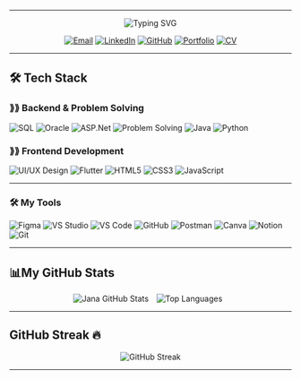 ---------------------------------------------------------------------------------------------------------------------------------------------------------------------------------------------------------------
<p align="center">
<img alt="Typing SVG" src="https://readme-typing-svg.demolab.com?size=24&duration=5000&color=FFB6C1&lines=+++++++++++Hi,+I'm+Jana+alazzeh!;+++++++++++ASP.Net-Flutter+Developer;+++++++++%26+UI%2FUX+Designer" />
</P>  

<p align="center">
  <a href="mailto:jana.alazzeh4931@gmail.com"><img src="https://img.shields.io/badge/Email-Contact-red?style=for-the-badge&logo=gmail&logoColor=white" alt="Email"/></a>&nbsp;<a href="https://www.linkedin.com/in/jana-alazzeh-b4b727319/"><img src="https://img.shields.io/badge/LinkedIn-Follow-blue?style=for-the-badge&logo=linkedin&logoColor=white" alt="LinkedIn"/></a>&nbsp;<a href="https://github.com/Jana-alazzeh"><img src="https://img.shields.io/badge/GitHub-Follow-black?style=for-the-badge&logo=github&logoColor=white" alt="GitHub"/></a>&nbsp;<a href="https://yourportfolio.com"><img src="https://img.shields.io/badge/Portfolio-Visit-green?style=for-the-badge&logo=vercel&logoColor=white" alt="Portfolio"/></a>&nbsp;<a href="https://drive.google.com/your-cv-link"><img src="https://img.shields.io/badge/CV-Download-orange?style=for-the-badge&logo=googledrive&logoColor=white" alt="CV"/></a>
</p>



---------------------------------------------------------------------------------------------------------------------------------------------------------------------------------------------------------------





## 🛠️ Tech Stack
###  ⟫⟫ Backend & Problem Solving
![SQL](https://img.shields.io/badge/SQL-336791?style=for-the-badge&logo=postgresql&logoColor=white)
![Oracle](https://img.shields.io/badge/Oracle-F80000?style=for-the-badge&logo=oracle&logoColor=white)
![ASP.Net](https://img.shields.io/badge/ASP.Net-512BD4?style=for-the-badge&logo=dot-net&logoColor=white)
![Problem Solving](https://img.shields.io/badge/Problem_Solving-F0DB4F?style=for-the-badge&logo=hackerrank&logoColor=black)
![Java](https://img.shields.io/badge/Java-007396?style=for-the-badge&logo=java&logoColor=white)
![Python](https://img.shields.io/badge/Python-3776AB?style=for-the-badge&logo=python&logoColor=white)


### ⟫⟫ Frontend Development
![UI/UX Design](https://img.shields.io/badge/UI%2FUX-Design-FF69B4?style=for-the-badge&logo=figma&logoColor=white)
![Flutter](https://img.shields.io/badge/Flutter-02569B?style=for-the-badge&logo=flutter&logoColor=white)
![HTML5](https://img.shields.io/badge/HTML5-E34F26?style=for-the-badge&logo=html5&logoColor=white)
![CSS3](https://img.shields.io/badge/CSS3-1572B6?style=for-the-badge&logo=css3&logoColor=white)
![JavaScript](https://img.shields.io/badge/JavaScript-F7DF1E?style=for-the-badge&logo=javascript&logoColor=black)

----------------------------------------------------------------------------------------------------------------------------------------------------------------------------------------------------------------
### 🛠️ My Tools
![Figma](https://img.shields.io/badge/Figma-F24E1E?style=for-the-badge&logo=figma&logoColor=white)
![VS Studio](https://img.shields.io/badge/Visual_Studio-5C2D91?style=for-the-badge&logo=visual-studio&logoColor=white)
![VS Code](https://img.shields.io/badge/VS_Code-007ACC?style=for-the-badge&logo=visual-studio-code&logoColor=white)
![GitHub](https://img.shields.io/badge/GitHub-181717?style=for-the-badge&logo=github&logoColor=white)
![Postman](https://img.shields.io/badge/Postman-FF6C37?style=for-the-badge&logo=postman&logoColor=white)
![Canva](https://img.shields.io/badge/Canva-00C4CC?style=for-the-badge&logo=canva&logoColor=white)
![Notion](https://img.shields.io/badge/Notion-000000?style=for-the-badge&logo=notion&logoColor=white)
![Git](https://img.shields.io/badge/Git-F05032?style=for-the-badge&logo=git&logoColor=white)

------------------
## 📊My GitHub Stats
<p align="center">
  <img src="https://github-readme-stats.vercel.app/api?username=Jana-alazzeh&show_icons=true&theme=tokyonight" alt="Jana GitHub Stats" style="display:inline-block; margin-right:10px;"/>
  <img src="https://github-readme-stats.vercel.app/api/top-langs/?username=Jana-alazzeh&layout=compact&theme=tokyonight" alt="Top Languages" style="display:inline-block; margin-right:10px;"/>
 
</p>



----
## GitHub Streak 🔥
<p align="center">
  <img src="https://github-readme-streak-stats.herokuapp.com/?user=Jana-alazzeh&theme=tokyonight" alt="GitHub Streak"/>
</p>
<hr>



